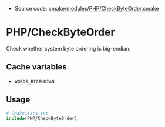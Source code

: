 <!-- This is auto-generated file. -->
* Source code: [cmake/modules/PHP/CheckByteOrder.cmake](https://github.com/petk/php-build-system/blob/master/cmake/cmake/modules/PHP/CheckByteOrder.cmake)

# PHP/CheckByteOrder

Check whether system byte ordering is big-endian.

## Cache variables

* `WORDS_BIGENDIAN`

## Usage

```cmake
# CMakeLists.txt
include(PHP/CheckByteOrder)
```
